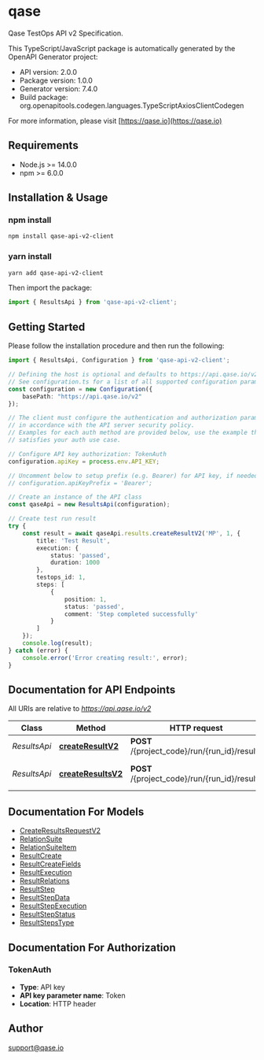 # qase

Qase TestOps API v2 Specification.

This TypeScript/JavaScript package is automatically generated by the OpenAPI Generator project:

* API version: 2.0.0
* Package version: 1.0.0
* Generator version: 7.4.0
* Build package: org.openapitools.codegen.languages.TypeScriptAxiosClientCodegen

For more information, please visit [https://qase.io](https://qase.io)

## Requirements

* Node.js >= 14.0.0
* npm >= 6.0.0

## Installation & Usage

### npm install

```bash
npm install qase-api-v2-client
```

### yarn install

```bash
yarn add qase-api-v2-client
```

Then import the package:

```typescript
import { ResultsApi } from 'qase-api-v2-client';
```

## Getting Started

Please follow the installation procedure and then run the following:

```typescript
import { ResultsApi, Configuration } from 'qase-api-v2-client';

// Defining the host is optional and defaults to https://api.qase.io/v2
// See configuration.ts for a list of all supported configuration parameters.
const configuration = new Configuration({
    basePath: "https://api.qase.io/v2"
});

// The client must configure the authentication and authorization parameters
// in accordance with the API server security policy.
// Examples for each auth method are provided below, use the example that
// satisfies your auth use case.

// Configure API key authorization: TokenAuth
configuration.apiKey = process.env.API_KEY;

// Uncomment below to setup prefix (e.g. Bearer) for API key, if needed
// configuration.apiKeyPrefix = 'Bearer';

// Create an instance of the API class
const qaseApi = new ResultsApi(configuration);

// Create test run result
try {
    const result = await qaseApi.results.createResultV2('MP', 1, {
        title: 'Test Result',
        execution: {
            status: 'passed',
            duration: 1000
        },
        testops_id: 1,
        steps: [
            {
                position: 1,
                status: 'passed',
                comment: 'Step completed successfully'
            }
        ]
    });
    console.log(result);
} catch (error) {
    console.error('Error creating result:', error);
}
```

## Documentation for API Endpoints

All URIs are relative to *<https://api.qase.io/v2>*

| Class | Method | HTTP request | Description |
|-------|--------|--------------|-------------|
| *ResultsApi* | [**createResultV2**](docs/ResultsApi.md#createresultv2) | **POST** /{project_code}/run/{run_id}/result | Create test run result |
| *ResultsApi* | [**createResultsV2**](docs/ResultsApi.md#createresultsv2) | **POST** /{project_code}/run/{run_id}/results | Bulk create test run result |

## Documentation For Models

* [CreateResultsRequestV2](docs/CreateResultsRequestV2.md)
* [RelationSuite](docs/RelationSuite.md)
* [RelationSuiteItem](docs/RelationSuiteItem.md)
* [ResultCreate](docs/ResultCreate.md)
* [ResultCreateFields](docs/ResultCreateFields.md)
* [ResultExecution](docs/ResultExecution.md)
* [ResultRelations](docs/ResultRelations.md)
* [ResultStep](docs/ResultStep.md)
* [ResultStepData](docs/ResultStepData.md)
* [ResultStepExecution](docs/ResultStepExecution.md)
* [ResultStepStatus](docs/ResultStepStatus.md)
* [ResultStepsType](docs/ResultStepsType.md)

## Documentation For Authorization

### TokenAuth

* **Type**: API key
* **API key parameter name**: Token
* **Location**: HTTP header

## Author

<support@qase.io>
